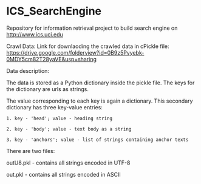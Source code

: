 # ICS_SearchEngine
Repository for information retrieval project to build search engine on http://www.ics.uci.edu

Crawl Data:
Link for downlaoding the crawled data in cPickle file: https://drive.google.com/folderview?id=0B9z5Pvyebk-0MDY5cm82T28yaVE&usp=sharing

Data description:

The data is stored as a Python dictionary inside the pickle file. The keys for the dictionary are urls as strings.

The value corresponding to each key is again a dictionary. This secondary dictionary has three key-value entries:

    1. key - 'head'; value - heading string
    
    2. key - 'body'; value - text body as a string
    
    3. key - 'anchors'; value - list of strings containing anchor texts
    
There are two files:

  outU8.pkl - contains all strings encoded in UTF-8
  
  out.pkl - contains all strings encoded in ASCII
